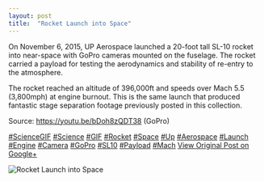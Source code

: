 ```yaml
---
layout: post
title:  "Rocket Launch into Space"
---
```


On November 6, 2015, UP Aerospace launched a 20-foot tall SL-10 rocket into near-space with GoPro cameras mounted on the fuselage. The rocket carried a payload for testing the aerodynamics and stability of re-entry to the atmosphere.  
  
The rocket reached an altitude of 396,000ft and speeds over Mach 5.5 (3,800mph) at engine burnout. This is the same launch that produced fantastic stage separation footage previously posted in this collection.  
  
Source: <https://youtu.be/bDoh8zQDT38> (GoPro)  
  
[#ScienceGIF](https://plus.google.com/s/%23ScienceGIF/posts) [#Science](https://plus.google.com/s/%23Science/posts) [#GIF](https://plus.google.com/s/%23GIF/posts) [#Rocket](https://plus.google.com/s/%23Rocket/posts) [#Space](https://plus.google.com/s/%23Space/posts) [#Up](https://plus.google.com/s/%23Up/posts) [#Aerospace](https://plus.google.com/s/%23Aerospace/posts) [#Launch](https://plus.google.com/s/%23Launch/posts) [#Engine](https://plus.google.com/s/%23Engine/posts) [#Camera](https://plus.google.com/s/%23Camera/posts) [#GoPro](https://plus.google.com/s/%23GoPro/posts) [#SL10](https://plus.google.com/s/%23SL10/posts) [#Payload](https://plus.google.com/s/%23Payload/posts) [#Mach](https://plus.google.com/s/%23Mach/posts)
[View Original Post on Google+](https://plus.google.com/+ColinSullender/posts/YMY6gRNsUHU)

![Rocket Launch into Space](/assets/img/2016-05-04-Rocket-Launch-into-Space.gif)
